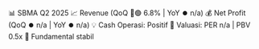 📊 SBMA Q2 2025
📈 Revenue (QoQ 🔼🟢 6.8% | YoY ⏺️ n/a)
💰 Net Profit (QoQ ⏺️ n/a | YoY ⏺️ n/a)
💡 Cash Operasi: Positif
🧮 Valuasi: PER n/a | PBV 0.5x
🧱 Fundamental stabil
